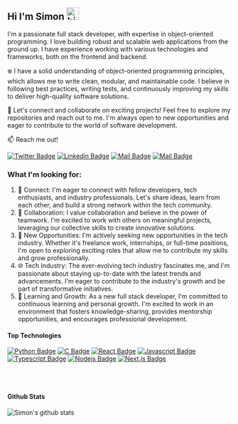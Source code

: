 ## Hi I'm Simon <img src="https://user-images.githubusercontent.com/1303154/88677602-1635ba80-d120-11ea-84d8-d263ba5fc3c0.gif" width="28px" height="28px" alt="hi">

 

I'm a passionate full stack developer, with expertise in object-oriented programming. I love building robust and scalable web applications from the ground up. I have experience working with various technologies and frameworks, both on the frontend and backend.

❄️  I have a solid understanding of object-oriented programming    principles, which allows me to write clean, modular, and maintainable code. I believe in following best practices, writing tests, and continuously improving my skills to deliver high-quality software solutions.

🌟  Let's connect and collaborate on exciting projects! Feel free to explore my repositories and reach out to me. I'm always open to new opportunities and eager to contribute to the world of software development.

:mailbox: Reach me out!

[![Twitter Badge](https://img.shields.io/badge/-@simonkachepa-1ca0f1?style=flat&labelColor=1ca0f1&logo=twitter&logoColor=white&link=https://twitter.com/simonkachepa)](https://twitter.com/simonkachepa) [![Linkedin Badge](https://img.shields.io/badge/-SimonKachepa-0e76a8?style=flat&labelColor=0e76a8&logo=linkedin&logoColor=white)](https://www.linkedin.com/in/simon-kachepa/) [![Mail Badge](https://img.shields.io/badge/-@kachepasimon-e84393?style=flat&labelColor=e84393&logo=instagram&logoColor=white)](https://instagram.com/kachepasimon) [![Mail Badge](https://img.shields.io/badge/-kachepasimon-c0392b?style=flat&labelColor=c0392b&logo=gmail&logoColor=white)](mailto:kachepasimon@gmail.com)



<!-- TODO: Add last video link -->

### What I'm looking for:
1. 👥 Connect: I'm eager to connect with fellow developers, tech enthusiasts, and industry professionals. Let's share ideas, learn from each other, and build a strong network within the tech community.
2. 🤝 Collaboration: I value collaboration and believe in the power of teamwork. I'm excited to work with others on meaningful projects, leveraging our collective skills to create innovative solutions.
3. 💼 New Opportunities: I'm actively seeking new opportunities in the tech industry. Whether it's freelance work, internships, or full-time positions, I'm open to exploring exciting roles that allow me to contribute my skills and grow professionally.
4. 🌐 Tech Industry: The ever-evolving tech industry fascinates me, and I'm passionate about staying up-to-date with the latest trends and advancements. I'm eager to contribute to the industry's growth and be part of transformative initiatives.
5. 🌟 Learning and Growth: As a new full stack developer, I'm committed to continuous learning and personal growth. I'm excited to work in an environment that fosters knowledge-sharing, provides mentorship opportunities, and encourages professional development.

#### Top Technologies

<!-- TODO: Make technologies links takes you to repositories -->

[![Python Badge](https://img.shields.io/badge/-Python-3776AB?style=for-the-badge&labelColor=black&logo=python&logoColor=3776AB&logoWidth=20&logoHeight=20)](https://www.python.org/) [![C Badge](https://img.shields.io/badge/-C-A8B9CC?style=for-the-badge&labelColor=black&logo=c&logoColor=A8B9CC)](https://en.wikipedia.org/wiki/C_(programming_language))  [![React Badge](https://img.shields.io/badge/-React-61DBFB?style=for-the-badge&labelColor=black&logo=react&logoColor=61DBFB)](#) [![Javascript Badge](https://img.shields.io/badge/-Javascript-F0DB4F?style=for-the-badge&labelColor=black&logo=javascript&logoColor=F0DB4F)](#) [![Typescript Badge](https://img.shields.io/badge/-Typescript-007acc?style=for-the-badge&labelColor=black&logo=typescript&logoColor=007acc)](#) [![Nodejs Badge](https://img.shields.io/badge/-Nodejs-3C873A?style=for-the-badge&labelColor=black&logo=node.js&logoColor=3C873A)](#) [![Next.js Badge](https://img.shields.io/badge/-Next.js-000000?style=for-the-badge&labelColor=000000&logo=next.js&logoColor=FFFFFF)](https://nextjs.org/)

<br />
<br />


#### Github Stats

![Simon's github stats](https://github-readme-stats.vercel.app/api?username=simon-kachepa&count_private=true&theme=tokyonight&hide=contribs,prs)

</details>